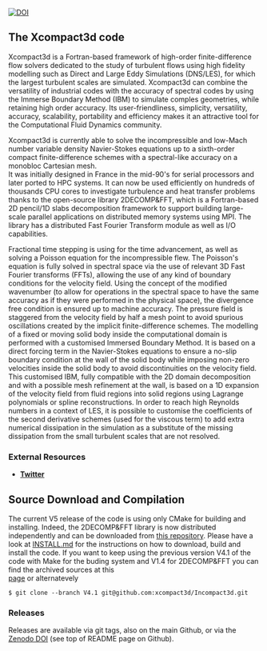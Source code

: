 
[![DOI](https://zenodo.org/badge/127266756.svg)](https://zenodo.org/badge/latestdoi/127266756)

## The Xcompact3d code

Xcompact3d is a Fortran-based framework of high-order finite-difference flow solvers 
dedicated to the study of turbulent flows using high fidelity modelling such as 
Direct and Large Eddy Simulations (DNS/LES), for which the largest turbulent scales are simulated.
Xcompact3d can combine the versatility of industrial codes with the accuracy of spectral codes by using 
the Immerse Boundary Method (IBM) to simulate comples geometries, while retaining high order accuracy. 
Its user-friendliness, simplicity, versatility, accuracy, scalability, portability and efficiency 
makes it an attractive tool for the Computational Fluid Dynamics community.

Xcompact3d is currently able to solve the incompressible and low-Mach number variable density 
Navier-Stokes equations up to a sixth-order compact finite-difference schemes 
with a spectral-like accuracy on a monobloc Cartesian mesh.  
It was initially designed in France in the mid-90's for serial processors and later ported to HPC systems. 
It can now be used efficiently on hundreds of thousands CPU cores to investigate turbulence 
and heat transfer problems thanks to the open-source library 2DECOMP&FFT, 
which is a Fortran-based 2D pencil/1D slabs decomposition framework to support building 
large-scale parallel applications on distributed memory systems using MPI. 
The library has a distributed Fast Fourier Transform module as well as I/O capabilities.

Fractional time stepping is using for the time advancement, 
as well as solving a Poisson equation for the incompressible flew. 
The Poisson's equation is fully solved in spectral space via the use of relevant 3D Fast Fourier transforms (FFTs),
allowing the use of any kind of boundary conditions for the velocity field. 
Using the concept of the modified wavenumber (to allow for operations in the spectral space 
to have the same accuracy as if they were performed in the physical space), 
the divergence free condition is ensured up to machine accuracy. 
The pressure field is staggered from the velocity field by half a mesh point 
to avoid spurious oscillations created by the implicit finite-difference schemes. 
The modelling of a fixed or moving solid body inside the computational domain is performed 
with a customised Immersed Boundary Method. 
It is based on a direct forcing term in the Navier-Stokes equations to ensure a no-slip boundary condition 
at the wall of the solid body while imposing non-zero velocities inside the solid body 
to avoid discontinuities on the velocity field. 
This customised IBM, fully compatible with the 2D domain decomposition 
and with a possible mesh refinement at the wall, 
is based on a 1D expansion of the velocity field from fluid regions into solid regions 
using Lagrange polynomials or spline reconstructions. 
In order to reach high Reynolds numbers in a context of LES, 
it is possible to customise the coefficients of the second derivative schemes (used for the viscous term) 
to add extra numerical dissipation in the simulation as a substitute of the missing dissipation 
from the small turbulent scales that are not resolved. 


### External Resources

- [**Twitter**](https://twitter.com/incompact3d)

## Source Download and Compilation

The current V5 release of the code is using only CMake for building and installing. Indeed, the 2DECOMP&FFT 
library is now distributed independently and can be downloaded from 
[this repository](http2s://github.com/2decomp-fft/2decomp-fft). 
Please have a look at [INSTALL.md](INSTALL.md) for the instructions on how to download, build and install 
the code.
If you want to keep using the previous version V4.1 of the code with Make for the buding system and V1.4 for 
2DECOMP&FFT you can find the archived sources at this  
[page](https://github.com/xcompact3d/Incompact3d/releases/tag/V4.1) or alternatevely
```
$ git clone --branch V4.1 git@github.com:xcompact3d/Incompact3d.git 
```


### Releases

Releases are available via git tags, also on the main Github, or via the [Zenodo DOI](https://zenodo.org/badge/latestdoi/127266756) (see top of README page on Github).

